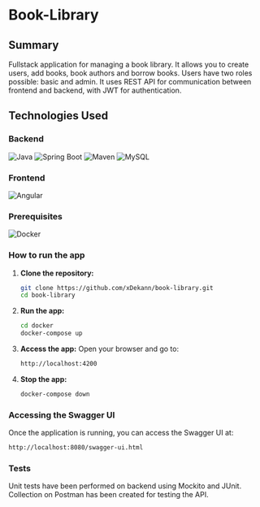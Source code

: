 # Book-Library
## Summary
Fullstack application for managing a book library. It allows you to create users, add books, book authors and borrow books. Users have two roles possible: basic and admin.
It uses REST API for communication between frontend and backend, with JWT for authentication.

## Technologies Used

### Backend
![Java](https://img.shields.io/badge/Java-21-blue)
![Spring Boot](https://img.shields.io/badge/Spring%20Boot-3.3.5-brightgreen)
![Maven](https://img.shields.io/badge/Maven-4.0.0-red)
![MySQL](https://img.shields.io/badge/MySQL-8.0-orange)

### Frontend
![Angular](https://img.shields.io/badge/Angular-12-red)

### Prerequisites
![Docker](https://img.shields.io/badge/Docker-2496ED?logo=docker&logoColor=white)

### How to run the app
1. **Clone the repository:**
    ```sh
    git clone https://github.com/xDekann/book-library.git
    cd book-library
    ```
2. **Run the app:**
    ```sh
   cd docker
    docker-compose up
     ```
3. **Access the app:**
Open your browser and go to:
    ```sh
    http://localhost:4200
    ```
4. **Stop the app:**
    ```sh
    docker-compose down
    ```

### Accessing the Swagger UI

Once the application is running, you can access the Swagger UI at:
```sh
http://localhost:8080/swagger-ui.html
```

### Tests
Unit tests have been performed on backend using Mockito and JUnit.
Collection on Postman has been created for testing the API.